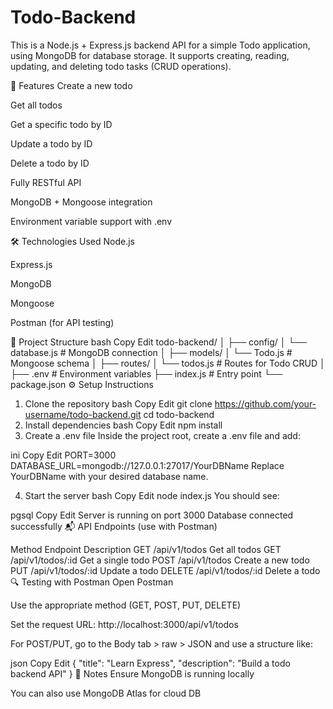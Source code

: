 # Todo-Backend

This is a Node.js + Express.js backend API for a simple Todo application, using MongoDB for database storage. It supports creating, reading, updating, and deleting todo tasks (CRUD operations).

🚀 Features
Create a new todo

Get all todos

Get a specific todo by ID

Update a todo by ID

Delete a todo by ID

Fully RESTful API

MongoDB + Mongoose integration

Environment variable support with .env

🛠️ Technologies Used
Node.js

Express.js

MongoDB

Mongoose

Postman (for API testing)

📂 Project Structure
bash
Copy
Edit
todo-backend/
│
├── config/
│   └── database.js        # MongoDB connection
│
├── models/
│   └── Todo.js            # Mongoose schema
│
├── routes/
│   └── todos.js           # Routes for Todo CRUD
│
├── .env                   # Environment variables
├── index.js               # Entry point
└── package.json
⚙️ Setup Instructions
1. Clone the repository
bash
Copy
Edit
git clone https://github.com/your-username/todo-backend.git
cd todo-backend
2. Install dependencies
bash
Copy
Edit
npm install
3. Create a .env file
Inside the project root, create a .env file and add:

ini
Copy
Edit
PORT=3000
DATABASE_URL=mongodb://127.0.0.1:27017/YourDBName
Replace YourDBName with your desired database name.

4. Start the server
bash
Copy
Edit
node index.js
You should see:

pgsql
Copy
Edit
Server is running on port 3000
Database connected successfully
📬 API Endpoints (use with Postman)

Method	Endpoint	Description
GET	/api/v1/todos	Get all todos
GET	/api/v1/todos/:id	Get a single todo
POST	/api/v1/todos	Create a new todo
PUT	/api/v1/todos/:id	Update a todo
DELETE	/api/v1/todos/:id	Delete a todo
🔍 Testing with Postman
Open Postman

Use the appropriate method (GET, POST, PUT, DELETE)

Set the request URL: http://localhost:3000/api/v1/todos

For POST/PUT, go to the Body tab > raw > JSON and use a structure like:

json
Copy
Edit
{
  "title": "Learn Express",
  "description": "Build a todo backend API"
}
📌 Notes
Ensure MongoDB is running locally

You can also use MongoDB Atlas for cloud DB
